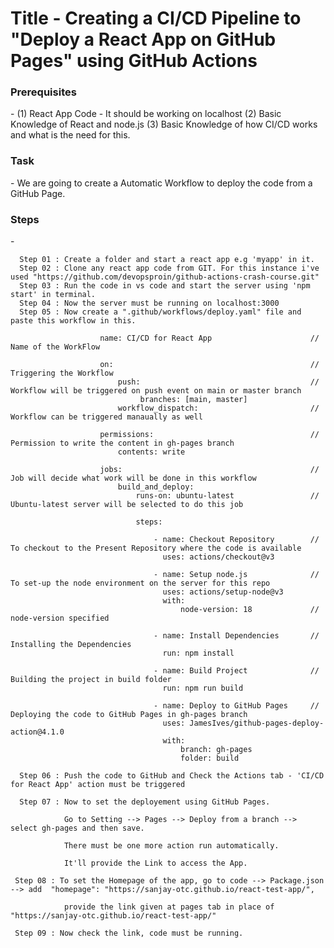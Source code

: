 <h1>Title - Creating a CI/CD Pipeline to "Deploy a React App on GitHub Pages" using GitHub Actions</h1>

<h3>Prerequisites</h3> - (1) React App Code - It should be working on localhost
                (2) Basic Knowledge of React and node.js 
                (3) Basic Knowledge of how CI/CD works and what is the need for this.

<h3>Task</h3> - We are going to create a Automatic Workflow to deploy the code from a GitHub Page.

<h3>Steps</h3> -

      Step 01 : Create a folder and start a react app e.g 'myapp' in it.
      Step 02 : Clone any react app code from GIT. For this instance i've used "https://github.com/devopsproin/github-actions-crash-course.git"
      Step 03 : Run the code in vs code and start the server using 'npm start' in terminal.
      Step 04 : Now the server must be running on localhost:3000
      Step 05 : Now create a ".github/workflows/deploy.yaml" file and paste this workflow in this.

                        name: CI/CD for React App                      // Name of the WorkFlow

                        on:                                            // Triggering the Workflow 
                            push:                                      // Workflow will be triggered on push event on main or master branch
                                 branches: [main, master]
                            workflow_dispatch:                         // Workflow can be triggered manaually as well

                        permissions:                                   // Permission to write the content in gh-pages branch
                            contents: write

                        jobs:                                          // Job will decide what work will be done in this workflow
                            build_and_deploy:
                                runs-on: ubuntu-latest                 // Ubuntu-latest server will be selected to do this job

                                steps:

                                    - name: Checkout Repository        // To checkout to the Present Repository where the code is available
                                      uses: actions/checkout@v3

                                    - name: Setup node.js              // To set-up the node environment on the server for this repo
                                      uses: actions/setup-node@v3
                                      with:
                                          node-version: 18             // node-version specified

                                    - name: Install Dependencies       // Installing the Dependencies
                                      run: npm install

                                    - name: Build Project              // Building the project in build folder
                                      run: npm run build

                                    - name: Deploy to GitHub Pages     // Deploying the code to GitHub Pages in gh-pages branch                   
                                      uses: JamesIves/github-pages-deploy-action@4.1.0
                                      with:
                                          branch: gh-pages
                                          folder: build

      Step 06 : Push the code to GitHub and Check the Actions tab - 'CI/CD for React App' action must be triggered

      Step 07 : Now to set the deployement using GitHub Pages.

                Go to Setting --> Pages --> Deploy from a branch --> select gh-pages and then save.

                There must be one more action run automatically.

                It'll provide the Link to access the App.

     Step 08 : To set the Homepage of the app, go to code --> Package.json --> add  "homepage": "https://sanjay-otc.github.io/react-test-app/",

                provide the link given at pages tab in place of "https://sanjay-otc.github.io/react-test-app/"

     Step 09 : Now check the link, code must be running.

